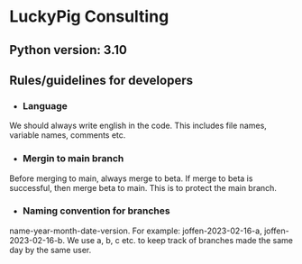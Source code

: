 # LuckyPig Consulting
## Python version: 3.10
## Rules/guidelines for developers
- ### Language
We should always write english in the code. This includes file names, variable names, comments etc.
- ### Mergin to main branch
Before merging to main, always merge to beta. If merge to beta is successful, then merge beta to main. This is to protect the main branch.
- ### Naming convention for branches
name-year-month-date-version.
For example: joffen-2023-02-16-a, joffen-2023-02-16-b.
We use a, b, c etc. to keep track of branches made the same day by the same user.